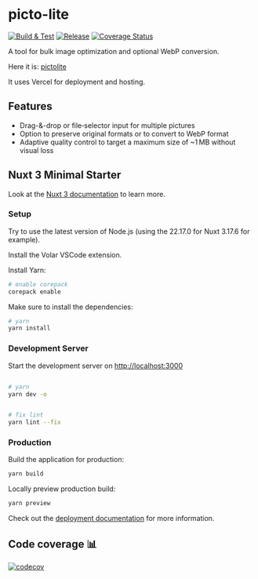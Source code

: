 # picto-lite

[![Build & Test][build-badge]][build-link]
[![Release][release-badge]][release-link]
[![Coverage Status][coverage-status-badge]][coverage-status-link]

A tool for bulk image optimization and optional WebP conversion.

Here it is: [pictolite](https://pictolite.vercel.app/)

It uses Vercel for deployment and hosting.

## Features

- Drag-&-drop or file‑selector input for multiple pictures
- Option to preserve original formats or to convert to WebP format
- Adaptive quality control to target a maximum size of ~1 MB without visual loss

## Nuxt 3 Minimal Starter

Look at the [Nuxt 3 documentation](https://nuxt.com/docs/getting-started/introduction) to learn more.

### Setup

Try to use the latest version of Node.js (using the 22.17.0 for Nuxt 3.17.6 for example).

Install the Volar VSCode extension.

Install Yarn:

```bash
# enable corepack
corepack enable
```

Make sure to install the dependencies:

```bash
# yarn
yarn install
```

### Development Server

Start the development server on <http://localhost:3000>

```bash

# yarn
yarn dev -o


# fix lint
yarn lint --fix
```

### Production

Build the application for production:

```bash
yarn build
```

Locally preview production build:

```bash
yarn preview
```

Check out the [deployment documentation](https://nuxt.com/docs/getting-started/deployment) for more information.

## Code coverage :bar_chart:

[![codecov][codecov-badge]][codecov-link]

[build-badge]: https://github.com/PABERTHIER/picto-lite/actions/workflows/ci.yml/badge.svg
[build-link]: https://github.com/PABERTHIER/picto-lite/actions/workflows/ci.yml

[release-badge]: https://deploy-badge.vercel.app/?url=https://pictolite.vercel.app/&name=website
[release-link]: https://pictolite.vercel.app

[coverage-status-badge]: https://codecov.io/github/paberthier/picto-lite/graph/badge.svg?token=CCE9CLN58S
[coverage-status-link]: https://codecov.io/github/paberthier/picto-lite

[codecov-badge]: https://codecov.io/github/paberthier/picto-lite/graphs/sunburst.svg?token=CCE9CLN58S
[codecov-link]: https://codecov.io/github/PABERTHIER/picto-lite
